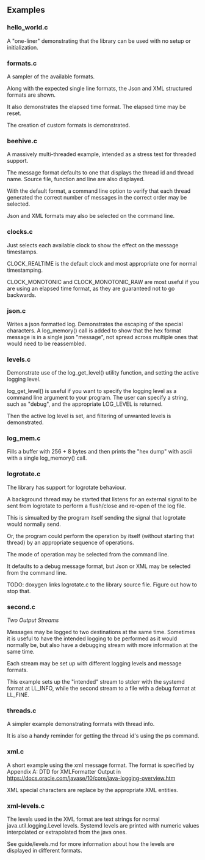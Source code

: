 ## Examples

### hello_world.c
A "one-liner" demonstrating that the library can be used with no setup or
initialization.

### formats.c
A sampler of the available formats.

Along with the expected single line formats, the Json and XML structured
formats are shown.

It also demonstrates the elapsed time format. The elapsed time may be reset.

The creation of custom formats is demonstrated.

### beehive.c
A massively multi-threaded example, intended as a stress test for threaded
support.

The message format defaults to one that displays the thread id and thread name.
Source file, function and line are also displayed.

With the default format, a command line option to verify that each thread
generated the correct number of messages in the correct order may be selected.

Json and XML formats may also be selected on the command line.


### clocks.c
Just selects each available clock to show the effect on the message timestamps.

CLOCK_REALTIME is the default clock and most appropriate one for normal
timestamping.

CLOCK_MONOTONIC and CLOCK_MONOTONIC_RAW are most useful if you are using an
elapsed time format, as they are guaranteed not to go backwards.

### json.c
Writes a json formatted log. Demonstrates the escaping of the special
characters.
A log_memory() call is added to show that the hex format message is in a single
json "message", not spread across multiple ones that would need to be
reassembled.

### levels.c
Demonstrate use of the log_get_level() utility function, and setting the active
logging level.

log_get_level() is useful if you want to specify the logging level as a command
line argument to your program. The user can specify a string, such as "debug",
and the appropriate LOG_LEVEL is returned.

Then the active log level is set, and filtering of unwanted levels is
demonstrated.

### log_mem.c
Fills a buffer with 256 + 8 bytes and then prints the "hex dump" with ascii
with a single log_memory() call.

### logrotate.c
The library has support for logrotate behaviour.

A background thread may be started that listens for an external signal to be
sent from logrotate to perform a flush/close and re-open of the log file.

This is simualted by the program itself sending the signal that logrotate would
normally send.

Or, the program could perform the operation by itself (without starting that
thread) by an appropriate sequence of operations.

The mode of operation may be selected from the command line.

It defaults to a debug message format, but Json or XML may be selected from the
command line.

TODO: doxygen links logrotate.c to the library source file. Figure out how to
stop that.

### second.c
_Two Output Streams_

Messages may be logged to two destinations at the same time. Sometimes it is
useful to have the intended logging to be performed as it would normally be,
but also have a debugging stream with more information at the same time.

Each stream may be set up with different logging levels and message formats.

This example sets up the "intended" stream to stderr with the systemd format at
LL_INFO, while the second stream to a file with a debug format at LL_FINE.

### threads.c
A simpler example demonstrating formats with thread info.

It is also a handy reminder for getting the thread id's using the ps command.

### xml.c
A short example using the xml message format.
The format is specified by Appendix A: DTD for XMLFormatter Output in
https://docs.oracle.com/javase/10/core/java-logging-overview.htm

XML special characters are replace by the appropriate XML entities.

### xml-levels.c
The levels used in the XML format are text strings for normal
java.util.logging.Level levels. Systemd levels are printed with numeric
values interpolated or extrapolated from the java ones.

See guide/levels.md for more information about how the levels are displayed in
different formats.

